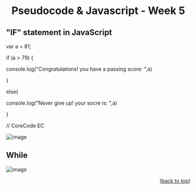 <a name="readme-top"></a>
<h1 align="center">Pseudocode & Javascript - Week 5</h1>

## "IF" statement in JavaScript

<p>var a = 81;  </p>
<p>if (a > 79) {    </p>
<p>    console.log("Congratulations! you have a passing score: ",a) </p>
<p>} </p>
<p>else{ </p>
<p>   console.log("Never give up! your socre is: ",a) </p>
<p>}    </p>
<p>// CoreCode EC   </p>

![image](https://user-images.githubusercontent.com/97712003/223929131-c9eb6e6e-8c56-4134-8697-6fbc4ce8529b.png)


## While 
![image](https://user-images.githubusercontent.com/97712003/223931171-0f2a010d-45dd-425b-81b9-deb909b948d3.png)
<p align="right">(<a href="#readme-top">back to top</a>)</p>

